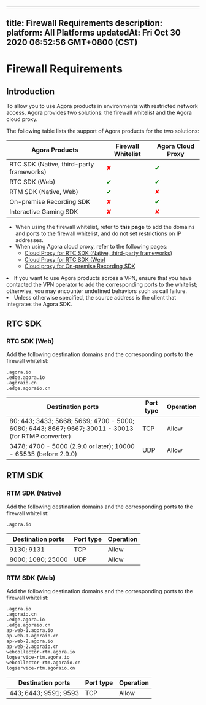 
---
title: Firewall Requirements
description: 
platform: All Platforms
updatedAt: Fri Oct 30 2020 06:52:56 GMT+0800 (CST)
---
# Firewall Requirements
## Introduction

To allow you to use Agora products in environments with restricted network access, Agora provides two solutions: the firewall whitelist and the Agora cloud proxy.

The following table lists the support of Agora products for the two solutions:

|Agora Products| Firewall Whitelist|Agora Cloud Proxy|
|---------|-------------------|------------------|
|RTC SDK (Native, third-party frameworks) | <font color="red">✘ | <font color="green">✔ |
|RTC SDK (Web) | <font color="green">✔ | <font color="green">✔|
|RTM SDK (Native, Web)|<font color="green"> ✔ | <font color="red">✘ |
|On-premise Recording SDK| <font color="red">✘ | <font color="green">✔ |
|Interactive Gaming SDK | <font color="red">✘ | <font color="red">✘ |

- When using the firewall whitelist, refer to **this page** to add the domains and ports to the firewall whitelist, and do not set restrictions on IP addresses.
- When using Agora cloud proxy, refer to the following pages:
    - [Cloud Proxy for RTC SDK (Native, third-party frameworks)](../../en/Agora%20Platform/cloudproxy_native.md)
    - [Cloud Proxy for RTC SDK (Web) ](../../en/Agora%20Platform/cloud_proxy_web.md)
    - [Cloud proxy for On-premise Recording SDK](../../en/Agora%20Platform/cloudproxy_recording.md)

<div class="alert note"><li>If you want to use Agora products across a VPN, ensure that you have contacted the VPN operator to add the corresponding ports to the whitelist; otherwise, you may encounter undefined behaviors such as call failure. </li><li>Unless otherwise specified, the source address is the client that integrates the Agora SDK. </li></div>

## RTC SDK

### RTC SDK (Web)

Add the following destination domains and the corresponding ports to the firewall whitelist:

```
.agora.io
.edge.agora.io
.agoraio.cn
.edge.agoraio.cn
```

| Destination ports | Port type | Operation |
| ---------- | ------------------------------------------------ | -----------------|
| 80; 443; 3433; 5668; 5669; 4700 - 5000; 6080; 6443; 8667; 9667; 30011 - 30013 (for RTMP converter)| TCP              |  Allow |
| 3478; 4700 - 5000 (2.9.0 or later); 10000 - 65535 (before 2.9.0)   |  UDP  | Allow |

## RTM SDK

### RTM SDK (Native)

Add the following destination domains and the corresponding ports to the firewall whitelist:

```
.agora.io
```

| Destination ports | Port type | Operation |
| ---------- | ------------------------------------------------ | -----------------|
| 9130; 9131     | TCP              |  Allow |
| 8000; 1080; 25000   |  UDP  | Allow |

### RTM SDK (Web)

Add the following destination domains and the corresponding ports to the firewall whitelist:

```
.agora.io
.agoraio.cn
.edge.agora.io
.edge.agoraio.cn
ap-web-1.agora.io
ap-web-1.agoraio.cn
ap-web-2.agora.io
ap-web-2.agoraio.cn
webcollector-rtm.agora.io
logservice-rtm.agora.io
webcollector-rtm.agoraio.cn
logservice-rtm.agoraio.cn
```

| Destination ports | Port type | Operation |
| ---------- | ------------------------------------------------ | -----------------|
| 443; 6443; 9591; 9593     | TCP              |  Allow |
